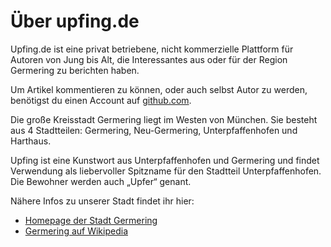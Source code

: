 # Über upfing.de

Upfing.de ist eine privat betriebene, nicht kommerzielle Plattform für Autoren von Jung bis Alt, die Interessantes aus oder für der Region Germering zu berichten haben.

Um Artikel kommentieren zu können, oder auch selbst Autor zu werden, benötigst du einen Account auf [github.com](https://github.com).

Die große Kreisstadt Germering liegt im Westen von München. Sie besteht aus 4 Stadtteilen: Germering, Neu-Germering, Unterpfaffenhofen und Harthaus.

Upfing ist eine Kunstwort aus Unterpfaffenhofen und Germering und findet Verwendung als liebervoller Spitzname für den Stadtteil Unterpfaffenhofen. Die Bewohner werden auch „Upfer“ genant.

Nähere Infos zu unserer Stadt findet ihr hier:

* [Homepage der Stadt Germering](http://www.germering.de)
* [Germering auf Wikipedia](http://de.wikipedia.org/wiki/germering)
  

